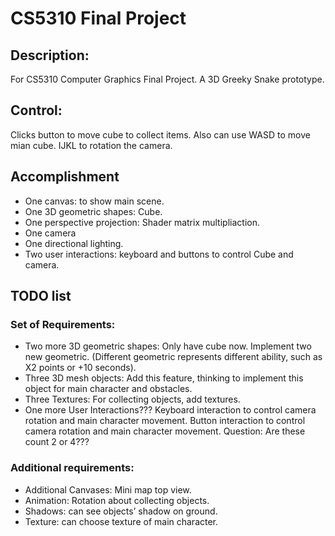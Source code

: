 # CS5310 Final Project

## Description:
For CS5310 Computer Graphics Final Project.
A 3D Greeky Snake prototype.

## Control:
Clicks button to move cube to collect items.
Also can use WASD to move mian cube.
IJKL to rotation the camera.

## Accomplishment
- One canvas: to show main scene.
- One 3D geometric shapes: Cube.
- One perspective projection: Shader matrix multipliaction.
- One camera
- One directional lighting.
- Two user interactions: keyboard and buttons to control Cube and camera.

## TODO list

### Set of Requirements:
- Two more 3D geometric shapes: Only have cube now. Implement two new geometric. (Different geometric represents different ability, such as X2 points or +10 seconds).
- Three 3D mesh objects: Add this feature, thinking to implement this object for main character and obstacles.
- Three Textures: For collecting objects, add textures.
- One more User Interactions???
Keyboard interaction to control camera rotation and main character movement.
Button interaction to control camera rotation and main character movement.
Question: Are these count 2 or 4???

### Additional requirements:
- Additional Canvases: Mini map top view.
- Animation: Rotation about collecting objects.
- Shadows: can see objects’ shadow on ground.
- Texture: can choose texture of main character.
